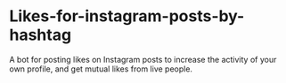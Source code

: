 # Likes-for-instagram-posts-by-hashtag
A bot for posting likes on Instagram posts to increase the activity of your own profile, and get mutual likes from live people.
